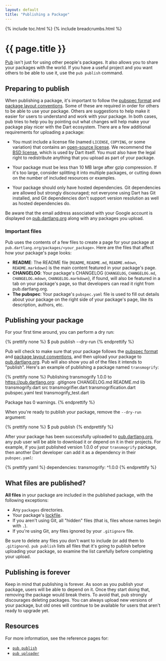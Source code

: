 ```yaml
---
layout: default
title: "Publishing a Package"
---
```


{% include toc.html %}
{% include breadcrumbs.html %}

# {{ page.title }}

[Pub](/tools/pub) isn't just for using other people's packages.
It also allows you to share your packages with the world. If you have a useful
project and you want others to be able to use it, use the `pub publish`
command.


## Preparing to publish

When publishing a package, it's important to follow the [pubspec
format](/tools/pub/pubspec.html) and
[package layout conventions](/tools/pub/package-layout.html).
Some of these are required in order for others to be able to use your package.
Others are suggestions to help make it easier for users to understand and work
with your package. In both cases, pub tries to help you by pointing out what
changes will help make your package play nicer with the Dart ecosystem. There
are a few additional requirements for uploading a package:

* You must include a license file (named `LICENSE`, `COPYING`, or some
  variation) that contains an [open-source license](http://opensource.org/). We
  recommend the [BSD license](http://opensource.org/licenses/BSD-2-Clause),
  which is used by Dart itself. You must also have the legal right to
  redistribute anything that you upload as part of your package.

* Your package must be less than 10 MB large after gzip compression. If
  it's too large, consider splitting it into multiple packages, or cutting down
  on the number of included resources or examples.

* Your package should only have hosted dependencies. Git dependencies are
  allowed but strongly discouraged; not everyone using Dart has Git installed,
  and Git dependencies don't support version resolution as well as hosted
  dependencies do.

Be aware that the email address associated with your Google account is
displayed on [pub.dartlang.org](https://pub.dartlang.org) along with any
packages you upload.

### Important files

Pub uses the contents of a few files to create a page for your
package at `pub.dartlang.org/packages/<your_package>`. Here are the files that
affect how your package's page looks:

* **README**: The README file (`README`, `README.md`, `README.mdown`,
  `README.markdown`) is the main content featured in your package's page.
* **CHANGELOG**: Your package's CHANGELOG (`CHANGELOG`, `CHANGELOG.md`,
  `CHANGELOG.mdown`, `CHANGELOG.markdown`), if found, will also be featured in a
  tab on your package's page, so that developers can read it right from
  pub.dartlang.org.
* **The pubspec**: Your package's `pubspec.yaml` file is used to fill out
  details about your package on the right side of your package's page, like its
  description, authors, etc.

## Publishing your package

For your first time around, you can perform a dry run:

{% prettify none %}
$ pub publish --dry-run
{% endprettify %}

Pub will check to make sure that your package follows the
[pubspec format](pubspec.html) and
[package layout conventions](package-layout.html), and then upload your package
to [pub.dartlang.org](https://pub.dartlang.org). Pub will also show you all of
the files it intends to "publish". Here's an example of publishing a package
named `transmogrify`:

{% prettify none %}
Publishing transmogrify 1.0.0 to https://pub.dartlang.org:
    .gitignore
    CHANGELOG.md
    README.md
    lib
        transmogrify.dart
        src
            transmogrifier.dart
            transmogrification.dart
    pubspec.yaml
    test
        transmogrify_test.dart

Package has 0 warnings.
{% endprettify %}

When you're ready to publish your package, remove the `--dry-run` argument:

{% prettify none %}
$ pub publish
{% endprettify %}

After your package has been successfully uploaded to
[pub.dartlang.org](https://pub.dartlang.org/), any pub user will be able to
download it or depend on it in their projects. For example, if you just
published version 1.0.0 of your `transmogrify` package, then another Dart
developer can add it as a dependency in their `pubspec.yaml`:

{% prettify yaml %}
dependencies:
  transmogrify: ^1.0.0
{% endprettify %}

## What files are published?

**All files** in your package are included in the published package, with
the following exceptions:

* Any `packages` directories.
* Your package's [lockfile](/tools/pub/glossary.html#lockfile).
* If you aren't using Git, all "hidden" files (that is,
  files whose names begin with `.`).
* If you're using Git, any files ignored by your `.gitignore` file.

Be sure to delete any files you don't want to include (or add them to
`.gitignore`). `pub publish` lists all files that it's going to publish
before uploading your package,
so examine the list carefully before completing your upload.

## Publishing is forever

Keep in mind that publishing is forever. As soon as you publish your package,
users will be able to depend on it. Once they start doing that, removing
the package would break theirs. To avoid that, pub strongly discourages
deleting packages. You can always upload new versions of your package, but
old ones will continue to be available for users that aren't ready to
upgrade yet.

## Resources

For more information, see the reference pages for:

* [`pub publish`](cmd/pub-lish.html)
* [`pub uploader`](cmd/pub-uploader.html)
